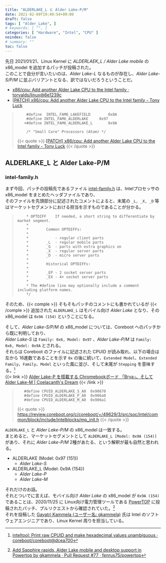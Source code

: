 ```yaml
---
title: "ALDERLAKE_L と Alder Lake-P/M"
date: 2021-02-09T19:49:54+09:00
draft: false
tags: [ "Alder_Lake", ]
# keywords: [ "", ]
categories: [ "Hardware", "Intel", "CPU" ]
noindex: false
# summary: ""
toc: false
---
```


先日 2021/01/21、Linux Kernel に *ALDERLAEK_L / Alder Lake mobile* の x86_model を追加するパッチが投稿された。  
このことで自分が言いたいのは、*Alder Lake-L* なるものが存在し、*Alder Lake-S/P/M* に並ぶバリアントとなる、訳ではないだろうということだ。  

 * [x86/cpu: Add another Alder Lake CPU to the Intel family · torvalds/linux@6e1239c](https://github.com/torvalds/linux/commit/6e1239c13953f3c2a76e70031f74ddca9ae57cd3#diff-7bf85b32beb96091abd89790e701cd01fb13bafbbbca17433ad47830820c1391)
 * [[PATCH] x86/cpu: Add another Alder Lake CPU to the Intel family - Tony Luck](https://lore.kernel.org/lkml/20210121215004.11618-1-tony.luck@intel.com/)

 >         #define	INTEL_FAM6_LAKEFIELD		0x8A
 >         #define INTEL_FAM6_ALDERLAKE		0x97
 >        +#define INTEL_FAM6_ALDERLAKE_L		0x9A
 >        
 >         /* "Small Core" Processors (Atom) */
 >
 > {{< quote >}} [[PATCH] x86/cpu: Add another Alder Lake CPU to the Intel family - Tony Luck](https://lore.kernel.org/lkml/20210121215004.11618-1-tony.luck@intel.com/) {{< /quote >}}

## ALDERLAKE_L と Alder Lake-P/M
### intel-family.h

まず今回、パッチの投稿先であるファイル [intel-family.h](https://github.com/torvalds/linux/blob/6e1239c13953f3c2a76e70031f74ddca9ae57cd3/arch/x86/include/asm/intel-family.h) は、Intelプロセッサの x86_model をまとめたヘッダファイルであり、  
そのファイルを先頭部分に記述されたコメントによると、末尾の `_L, _X, _D` 等はマーケットセグメントにおける担当を示すものであることが分かる。  

 >         * OPTDIFF	If needed, a short string to differentiate by market segment.
 >         *
 >         *		Common OPTDIFFs:
 >         *
 >         *			- regular client parts
 >         *		_L	- regular mobile parts
 >         *		_G	- parts with extra graphics on
 >         *		_X	- regular server parts
 >         *		_D	- micro server parts
 >         *
 >         *		Historical OPTDIFFs:
 >         *
 >         *		_EP	- 2 socket server parts
 >         *		_EX	- 4+ socket server parts
 >         *
 >         * The #define line may optionally include a comment including platform names.
 >         */

そのため、{{< comple >}} そもそもパッチのコメントにも書かれているが {{< /comple >}} 追加された `ALDERLAKE_L` はモバイル向け *Alder Lake* となり、その x86_model は `0x9A (154)` ということになる。  

そして、*Alder Lake-S/P/M* の x86_model については、Coreboot へのパッチから既に判明しており、  
*Alder Lake-S* は `Family: 0x6, Model: 0x97` 、*Alder Lake-P/M* は `Family: 0x6, Model: 0x9A` とされる。  
それらは Coreboot のファイルに記述された CPUID が読み取れ、以下の場合は左から 16進数であることを示す `0x` の後に続いて、`Extended Model`、`Extended Family`、`Family`、`Model` といった風に並び、そして末尾が `Stepping` を意味する。[^coreboot-cpuid]  
{{< link >}} [Alder Lake-P を搭載する Chromebookボード 「Brya」、そして Alder Lake-M | Coelacanth's Dream](/posts/2020/12/02/adl-p-chromebook-board-adl-m/) {{< /link >}}

 >        #define CPUID_ALDERLAKE_S_A0	0x90670
 >        #define CPUID_ALDERLAKE_P_A0	0x906a0
 >        #define CPUID_ALDERLAKE_M_A0	0x906a1
 >
 > {{< quote >}} <https://review.coreboot.org/c/coreboot/+/49629/3/src/soc/intel/common/block/include/intelblocks/mp_init.h> {{< /quote >}}

[^coreboot-cpuid]: [inteltool: Print raw CPUID and make hexadecimal values unambiguous · coreboot/coreboot@dcea700](https://github.com/coreboot/coreboot/commit/dcea700762bc97bd7fcabf2e960d47805129aeb1?branch=dcea700762bc97bd7fcabf2e960d47805129aeb1&diff=unified)

`ALDERLAKE_L` と *Alder Lake-P/M* の x86_model は一致する。  
まとめると、マーケットセグメントとして `ALDERLAKE_L [Model: 0x9A (154)]` があり、それに *Alder Lake-P/M* 2種があたる、という解釈が最も自然と思われる。  

 * ALDERLAKE (Model: 0x97 {151})
    * *Alder Lake-S*
 * ALDERLAKE_L (Model: 0x9A {154})
    * *Alder Lake-P*
    * *Alder Lake-M*

それだけのお話。  
それとついでに言えば、モバイル向け *Alder Lake* の x86_model が `0x9A (154)` であることは、2020/11/25 に Linux向け電力管理ツールである [PowerTOP](https://github.com/fenrus75/powertop) に投稿されたパッチ、プルリクエストから確認されていた。[^powertop]  
それを投稿した [Gayatri Kammela (ユーザー名: gkammela)](https://github.com/gkammela) 氏は Intel のソフトウェアエンジニアであり、Linux Kernel 周りを担当している。  

[^powertop]: [Add Sapphire rapids, Alder Lake mobile and desktop support in Powertop by gkammela · Pull Request #77 · fenrus75/powertop](https://github.com/fenrus75/powertop/pull/77/commits/b4026d1996a6e091aef313c0b2ad4851b1dee56f)
